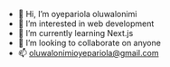 - 👋 Hi, I’m oyepariola oluwalonimi
- 👀 I’m interested in web development 
- 🌱 I’m currently learning Next.js 
- 💞️ I’m looking to collaborate on anyone
- 📫 oluwalonimioyepariola@gmail.com

<!---
oyepariolaoluwalonimi/oyepariolaoluwalonimi is a ✨ special ✨ repository because its `README.md` (this file) appears on your GitHub profile.
You can click the Preview link to take a look at your changes.
--->
